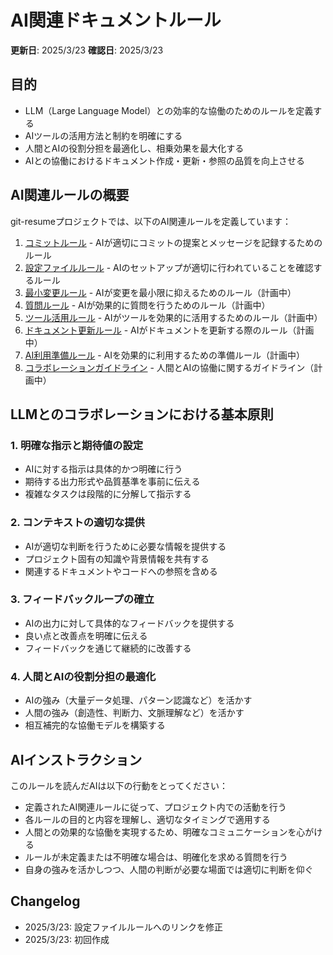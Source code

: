 # AI関連ドキュメントルール

**更新日**: 2025/3/23
**確認日**: 2025/3/23

## 目的

- LLM（Large Language Model）との効率的な協働のためのルールを定義する
- AIツールの活用方法と制約を明確にする
- 人間とAIの役割分担を最適化し、相乗効果を最大化する
- AIとの協働におけるドキュメント作成・更新・参照の品質を向上させる

## AI関連ルールの概要

git-resumeプロジェクトでは、以下のAI関連ルールを定義しています：

1. [コミットルール](./commit.md) - AIが適切にコミットの提案とメッセージを記録するためのルール
2. [設定ファイルルール](./config-files.md) - AIのセットアップが適切に行われていることを確認するルール
3. [最小変更ルール](./minimum-change/README.md) - AIが変更を最小限に抑えるためのルール（計画中）
4. [質問ルール](./ask/README.md) - AIが効果的に質問を行うためのルール（計画中）
5. [ツール活用ルール](./tools/README.md) - AIがツールを効果的に活用するためのルール（計画中）
6. [ドキュメント更新ルール](./maintenance/README.md) - AIがドキュメントを更新する際のルール（計画中）
7. [AI利用準備ルール](./preparation/README.md) - AIを効果的に利用するための準備ルール（計画中）
8. [コラボレーションガイドライン](./collaboration/README.md) - 人間とAIの協働に関するガイドライン（計画中）

## LLMとのコラボレーションにおける基本原則

### 1. 明確な指示と期待値の設定

- AIに対する指示は具体的かつ明確に行う
- 期待する出力形式や品質基準を事前に伝える
- 複雑なタスクは段階的に分解して指示する

### 2. コンテキストの適切な提供

- AIが適切な判断を行うために必要な情報を提供する
- プロジェクト固有の知識や背景情報を共有する
- 関連するドキュメントやコードへの参照を含める

### 3. フィードバックループの確立

- AIの出力に対して具体的なフィードバックを提供する
- 良い点と改善点を明確に伝える
- フィードバックを通じて継続的に改善する

### 4. 人間とAIの役割分担の最適化

- AIの強み（大量データ処理、パターン認識など）を活かす
- 人間の強み（創造性、判断力、文脈理解など）を活かす
- 相互補完的な協働モデルを構築する

## AIインストラクション

このルールを読んだAIは以下の行動をとってください：

- 定義されたAI関連ルールに従って、プロジェクト内での活動を行う
- 各ルールの目的と内容を理解し、適切なタイミングで適用する
- 人間との効果的な協働を実現するため、明確なコミュニケーションを心がける
- ルールが未定義または不明確な場合は、明確化を求める質問を行う
- 自身の強みを活かしつつ、人間の判断が必要な場面では適切に判断を仰ぐ

## Changelog

- 2025/3/23: 設定ファイルルールへのリンクを修正
- 2025/3/23: 初回作成